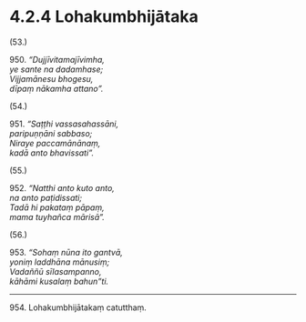 # 4.2.4 Lohakumbhijātaka

(53.)

950\. _“Dujjīvitamajīvimha,_  
_ye sante na dadamhase;_  
_Vijjamānesu bhogesu,_  
_dīpaṃ nākamha attano”._  

(54.)

951\. _“Saṭṭhi vassasahassāni,_  
_paripuṇṇāni sabbaso;_  
_Niraye paccamānānaṃ,_  
_kadā anto bhavissati”._  

(55.)

952\. _“Natthi anto kuto anto,_  
_na anto paṭidissati;_  
_Tadā hi pakataṃ pāpaṃ,_  
_mama tuyhañca mārisā”._  

(56.)

953\. _“Sohaṃ nūna ito gantvā,_  
_yoniṃ laddhāna mānusiṃ;_  
_Vadaññū sīlasampanno,_  
_kāhāmi kusalaṃ bahun”ti._  

---

954\. Lohakumbhijātakaṃ catutthaṃ.
